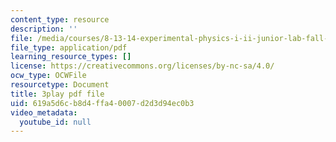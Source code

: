 ```yaml
---
content_type: resource
description: ''
file: /media/courses/8-13-14-experimental-physics-i-ii-junior-lab-fall-2016-spring-2017/619a5d6cb8d4ffa40007d2d3d94ec0b3_3032008.pdf
file_type: application/pdf
learning_resource_types: []
license: https://creativecommons.org/licenses/by-nc-sa/4.0/
ocw_type: OCWFile
resourcetype: Document
title: 3play pdf file
uid: 619a5d6c-b8d4-ffa4-0007-d2d3d94ec0b3
video_metadata:
  youtube_id: null
---
```

